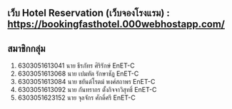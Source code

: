 ## เว็บ Hotel Reservation (เว็บจองโรงแรม) : https://bookingfasthotel.000webhostapp.com/

## สมาชิกกลุ่ม

1. 6303051613041 นาย ธีรภัทร ศิริรักษ์ EnET-C
2. 6303051613068 นาย เปมทัต รักษาชัฎ EnET-C
3. 6303051613084 นาย ชยันต์โรตม์ พงศ์สถาพร EnET-C
4. 6303051613092 นาย กันทรากร ตั้งกิจจาวิสุทธิ์ EnET-C
5. 6303051623152 นาย จุลจักร ศักดิ์ศรี EnET-C
